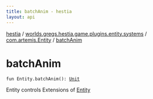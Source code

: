 ```yaml
---
title: batchAnim - hestia
layout: api
---
```


<div class='api-docs-breadcrumbs'><a href="../../index.html">hestia</a> / <a href="../index.html">worlds.gregs.hestia.game.plugins.entity.systems</a> / <a href="index.html">com.artemis.Entity</a> / <a href="./batch-anim.html">batchAnim</a></div>

# batchAnim

<div class="signature"><code><span class="keyword">fun </span><span class="identifier">Entity</span><span class="symbol">.</span><span class="identifier">batchAnim</span><span class="symbol">(</span><span class="symbol">)</span><span class="symbol">: </span><a href="https://kotlinlang.org/api/latest/jvm/stdlib/kotlin/-unit/index.html"><span class="identifier">Unit</span></a></code></div>

Entity controls
Extensions of <a href="#">Entity</a>

